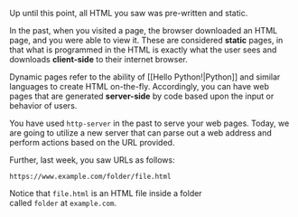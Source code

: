 Up until this point, all HTML you saw was pre-written and static.

In the past, when you visited a page, the browser downloaded an HTML page, and you were able to view it. These are considered __static__ pages, in that what is programmed in the HTML is exactly what the user sees and downloads __client-side__ to their internet browser.

Dynamic pages refer to the ability of [[Hello Python!|Python]] and similar languages to create HTML on-the-fly. Accordingly, you can have web pages that are generated __server-side__ by code based upon the input or behavior of users.

You have used `http-server` in the past to serve your web pages. Today, we are going to utilize a new server that can parse out a web address and perform actions based on the URL provided.

Further, last week, you saw URLs as follows:
 ```
 https://www.example.com/folder/file.html
```

Notice that `file.html` is an HTML file inside a folder called `folder` at `example.com`.